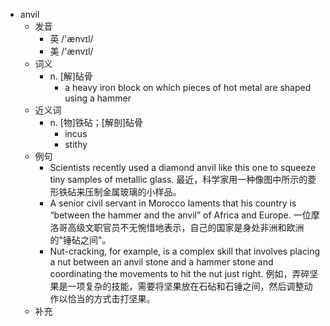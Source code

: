 - anvil
  - 发音
    - 英 /'ænvɪl/
    - 美 /'ænvɪl/
  - 词义
    - n. [解]砧骨
      - a heavy iron block on which pieces of hot metal are shaped using a hammer
  - 近义词
    - n. [物]铁砧；[解剖]砧骨
      - incus
      - stithy
  - 例句
    - Scientists recently used a diamond anvil like this one to squeeze tiny samples of metallic glass. 最近，科学家用一种像图中所示的菱形铁砧来压制金属玻璃的小样品。
    - A senior civil servant in Morocco laments that his country is “between the hammer and the anvil” of Africa and Europe. 一位摩洛哥高级文职官员不无惋惜地表示，自己的国家是身处非洲和欧洲的"锤砧之间"。
    - Nut-cracking, for example, is a complex skill that involves placing a nut between an anvil stone and a hammer stone and coordinating the movements to hit the nut just right. 例如，弄碎坚果是一项复杂的技能，需要将坚果放在石砧和石锤之间，然后调整动作以恰当的方式击打坚果。
  - 补充